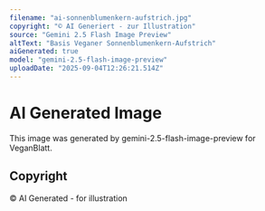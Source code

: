 ```yaml
---
filename: "ai-sonnenblumenkern-aufstrich.jpg"
copyright: "© AI Generiert - zur Illustration"
source: "Gemini 2.5 Flash Image Preview"
altText: "Basis Veganer Sonnenblumenkern-Aufstrich"
aiGenerated: true
model: "gemini-2.5-flash-image-preview"
uploadDate: "2025-09-04T12:26:21.514Z"
---
```


# AI Generated Image

This image was generated by gemini-2.5-flash-image-preview for VeganBlatt.

## Copyright
© AI Generated - for illustration
